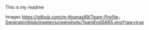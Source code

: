 This is my readme

Images
https://github.com/m-thomas89/Team-Profile-Generator/blob/master/screenshots/TeamEndSARS.png?raw=true